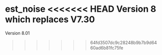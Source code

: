 est_noise
<<<<<<< HEAD
Version 8 which replaces V7.30
=======
Version 8.01
>>>>>>> 64fd3507dc9c28248b9b7b9d6460ad6b81fc75fe

